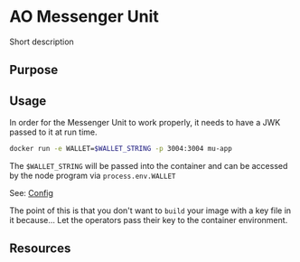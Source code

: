# AO Messenger Unit

Short description

## Purpose

## Usage

In order for the Messenger Unit to work properly, it needs to have a JWK passed to it at run time.

```zsh
docker run -e WALLET=$WALLET_STRING -p 3004:3004 mu-app
```

The `$WALLET_STRING` will be passed into the container and can be accessed by the node program via `process.env.WALLET`

See: [Config](./src/config.js)

The point of this is that you don't want to `build` your image with a key file in it because...  Let the operators pass their key to the container environment.

## Resources